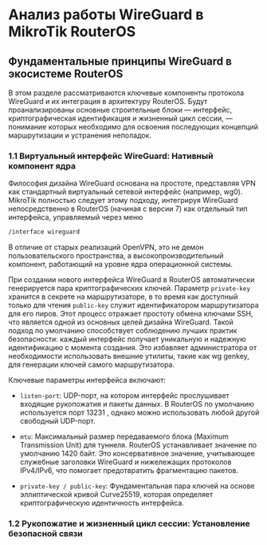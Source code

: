 # Анализ работы WireGuard в MikroTik RouterOS

## Фундаментальные принципы WireGuard в экосистеме RouterOS

В этом разделе рассматриваются ключевые компоненты протокола WireGuard и их интеграция в архитектуру RouterOS. Будут проанализированы основные строительные блоки — интерфейс, криптографическая идентификация и жизненный цикл сессии, — понимание которых необходимо для освоения последующих концепций маршрутизации и устранения неполадок.

### 1.1 Виртуальный интерфейс WireGuard: Нативный компонент ядра

Философия дизайна WireGuard основана на простоте, представляя VPN как стандартный виртуальный сетевой интерфейс (например, wg0). MikroTik полностью следует этому подходу, интегрируя WireGuard непосредственно в RouterOS (начиная с версии 7) как отдельный тип интерфейса, управляемый через меню

```bash
/interface wireguard
```

В отличие от старых реализаций OpenVPN, это не демон пользовательского пространства, а высокопроизводительный компонент, работающий на уровне ядра операционной системы.

При создании нового интерфейса WireGuard в RouterOS автоматически генерируется пара криптографических ключей. Параметр ```private-key``` хранится в секрете на маршрутизаторе, в то время как доступный только для чтения ```public-key``` служит идентификатором маршрутизатора для его пиров. Этот процесс отражает простоту обмена ключами SSH, что является одной из основных целей дизайна WireGuard. Такой подход по умолчанию способствует соблюдению лучших практик безопасности: каждый интерфейс получает уникальную и надежную идентификацию с момента создания. Это избавляет администратора от необходимости использовать внешние утилиты, такие как wg genkey, для генерации ключей самого маршрутизатора.

Ключевые параметры интерфейса включают:

* ```listen-port```: UDP-порт, на котором интерфейс прослушивает входящие рукопожатия и пакеты данных. В RouterOS по умолчанию используется порт 13231 , однако можно использовать любой другой свободный UDP-порт.

* ```mtu```: Максимальный размер передаваемого блока (Maximum Transmission Unit) для туннеля. RouterOS устанавливает значение по умолчанию 1420 байт. Это консервативное значение, учитывающее служебные заголовки WireGuard и нижележащих протоколов IPv4/IPv6, что помогает предотвратить фрагментацию пакетов.

* ```private-key / public-key```: Фундаментальная пара ключей на основе эллиптической кривой Curve25519, которая определяет криптографическую идентичность интерфейса.

### 1.2 Рукопожатие и жизненный цикл сессии: Установление безопасной связи
